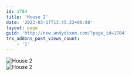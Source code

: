 ```yaml
---
id: 1784
title: 'House 2'
date: '2023-03-17T13:45:22+00:00'
layout: page
guid: 'http://new.andydixon.com/?page_id=1784'
trx_addons_post_views_count:
    - '1'
---
```


![House 2](https://i0.wp.com/assets.g8x2.ldn.idrivee2-23.com/posters/House%202%2001.jpg?w=1200&ssl=1 "House 2")  
![House 2](https://i0.wp.com/assets.g8x2.ldn.idrivee2-23.com/posters/House%202%2002.jpg?w=1200&ssl=1 "House 2")